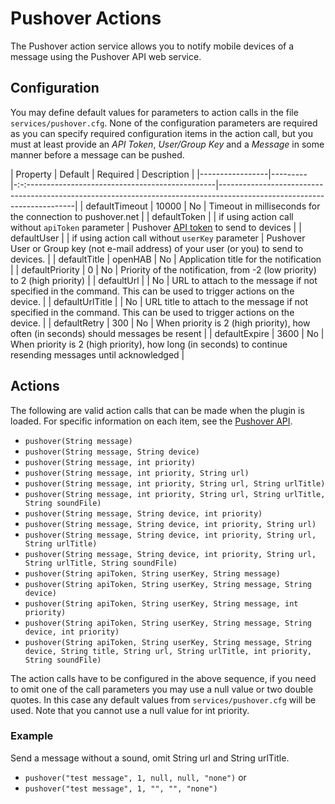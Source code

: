 # Pushover Actions

The Pushover action service allows you to notify mobile devices of a message using the Pushover API web service.

## Configuration

You may define default values for parameters to action calls in the file `services/pushover.cfg`.
None of the configuration parameters are required as you can specify required configuration items in the action call, but you must at least provide an *API Token*, *User/Group Key* and a *Message* in some manner before a message can be pushed.

| Property        | Default | Required                                          | Description                                                                                                            |
|-----------------|---------|-:-:-----------------------------------------------|------------------------------------------------------------------------------------------------------------------------|
| defaultTimeout  | 10000   | No                                                | Timeout in milliseconds for the connection to pushover.net                                                             |
| defaultToken    |         | if using action call without `apiToken` parameter | Pushover [API token](https://pushover.net/api) to send to devices                                                      |
| defaultUser     |         | if using action call without `userKey` parameter  | Pushover User or Group key (not e-mail address) of your user (or you) to send to devices.                              |
| defaultTitle    | openHAB | No                                                | Application title for the notification                                                                                 |
| defaultPriority | 0       | No                                                | Priority of the notification, from -2 (low priority) to 2 (high priority)                                              |
| defaultUrl      |         | No                                                | URL to attach to the message if not specified in the command. This can be used to trigger actions on the device.       |
| defaultUrlTitle |         | No                                                | URL title to attach to the message if not specified in the command. This can be used to trigger actions on the device. |
| defaultRetry    | 300     | No                                                | When priority is 2 (high priority), how often (in seconds) should messages be resent                                   |
| defaultExpire   | 3600    | No                                                | When priority is 2 (high priority), how long (in seconds) to continue resending messages until acknowledged            |

## Actions

The following are valid action calls that can be made when the plugin is loaded.
For specific information on each item, see the [Pushover API](https://pushover.net/api).

*   `pushover(String message)`
*   `pushover(String message, String device)`
*   `pushover(String message, int priority)`
*   `pushover(String message, int priority, String url)`
*   `pushover(String message, int priority, String url, String urlTitle)`
*   `pushover(String message, int priority, String url, String urlTitle, String soundFile)`
*   `pushover(String message, String device, int priority)`
*   `pushover(String message, String device, int priority, String url)`
*   `pushover(String message, String device, int priority, String url, String urlTitle)`
*   `pushover(String message, String device, int priority, String url, String urlTitle, String soundFile)`
*   `pushover(String apiToken, String userKey, String message)`
*   `pushover(String apiToken, String userKey, String message, String device)`
*   `pushover(String apiToken, String userKey, String message, int priority)`
*   `pushover(String apiToken, String userKey, String message, String device, int priority)`
*   `pushover(String apiToken, String userKey, String message, String device, String title, String url, String urlTitle, int priority, String soundFile)`

The action calls have to be configured in the above sequence, if you need to omit one of the call parameters you may use a null value or two double quotes.
In this case any default values from `services/pushover.cfg` will be used.
Note that you cannot use a null value for int priority.

### Example

Send a message without a sound, omit String url and String urlTitle.

*   `pushover("test message", 1, null, null, "none")` or
*   `pushover("test message", 1, "", "", "none")`
